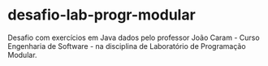 # desafio-lab-progr-modular
Desafio com exercícios em Java dados pelo professor João Caram - Curso Engenharia de Software - na disciplina de Laboratório de Programação Modular.
